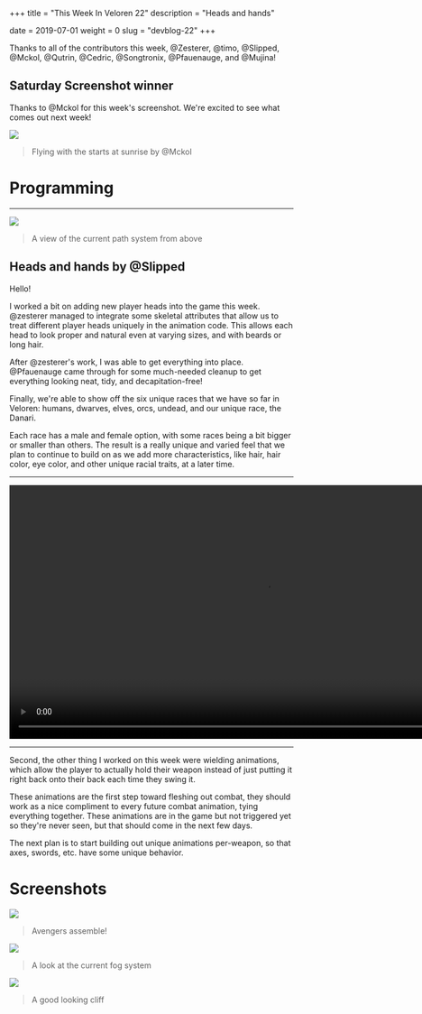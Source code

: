 +++
title = "This Week In Veloren 22"
description = "Heads and hands"

date = 2019-07-01
weight = 0
slug = "devblog-22"
+++

Thanks to all of the contributors this week, @Zesterer, @timo, @Slipped, @Mckol, @Qutrin, @Cedric, @Songtronix, @Pfauenauge, and @Mujina!

## Saturday Screenshot winner

Thanks to @Mckol for this week's screenshot. We're excited to see what comes out next week!

<img src="https://cdn.discordapp.com/attachments/541307708146581519/595358502650642444/4Anm6JGeQp-wXrMWdcJb9MmeHAMFgOTSpAhZRyO9nKU.png"/>

> Flying with the starts at sunrise by @Mckol

# Programming

<hr>

<img src="https://media.discordapp.net/attachments/523568428905398283/595332941316620298/unknown.png?width=790&height=666"/>

> A view of the current path system from above

## Heads and hands by @Slipped

Hello! 

I worked a bit on adding new player heads into the game this week. @zesterer managed to integrate some skeletal attributes that allow us to treat different player heads uniquely in the animation code. This allows each head to look proper and natural even at varying sizes, and with beards or long hair.

After @zesterer's work, I was able to get everything into place. @Pfauenauge came through for some much-needed cleanup to get everything looking neat, tidy, and decapitation-free!

Finally, we're able to show off the six unique races that we have so far in Veloren: humans, dwarves, elves, orcs, undead, and our unique race, the Danari. 

Each race has a male and female option, with some races being a bit bigger or smaller than others. The result is a really unique and varied feel that we plan to continue to build on as we add more characteristics, like hair, hair color, eye color, and other unique racial traits, at a later time.

<hr>

<video width=900 controls>
  <source src="https://cdn.discordapp.com/attachments/542712513767145484/595243334864338954/Veloren_2019-06-29_16-45-48_Trim-1.mp4" type="video/mp4">
Your browser does not support the video tag.
</video>

<hr>

Second, the other thing I worked on this week were wielding animations, which allow the player to actually hold their weapon instead of just putting it right back onto their back each time they swing it.

These animations are the first step toward fleshing out combat, they should work as a nice compliment to every future combat animation, tying everything together. These animations are in the game but not triggered yet so they're never seen, but that should come in the next few days.

The next plan is to start building out unique animations per-weapon, so that axes, swords, etc. have some unique behavior.

# Screenshots

<img src="https://media.discordapp.net/attachments/542712513767145484/595243901388849172/unknown-1.png?width=1297&height=667"/>

> Avengers assemble!

<img src="https://media.discordapp.net/attachments/523568428905398283/595327162479935638/unknown.png?width=1184&height=666"/>

> A look at the current fog system

<img src="https://media.discordapp.net/attachments/523568428905398283/595256448426967051/unknown.png?width=1140&height=666"/>

> A good looking cliff